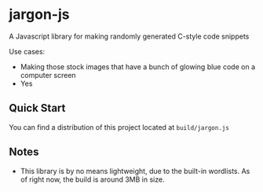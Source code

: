 # jargon-js
A Javascript library for making randomly generated C-style code snippets 

Use cases:
- Making those stock images that have a bunch of glowing blue code on a computer screen
- Yes

## Quick Start

You can find a distribution of this project located at `build/jargon.js`

## Notes

- This library is by no means lightweight, due to the built-in wordlists. As of right now, the build is around 3MB in size.
